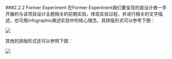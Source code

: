 ###2.2.2 Former Experiment
在Former Experiment我们要呈现的是设计者一手开展的与该项目设计主题相关的前期实验，体现实验过程，并进行相关的文字描述，也可用infographic阐述实验中的核心理念。其排版形式可以参考下图：





![](http://kitpic.makebi.net/ixd/2_3.jpg)

其他的排版形式还可以参照下图：

![](http://kitpic.makebi.net/ixd/2_3_2.jpg)